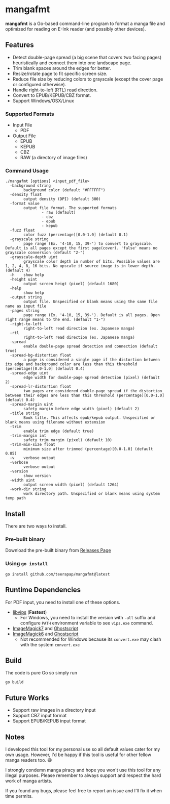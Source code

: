 # mangafmt

**mangafmt** is a Go-based command-line program to format a manga file and optimized for reading on E-Ink reader (and possibly other devices). 

## Features

* Detect double-page spread (a big scene that covers two facing pages) heuristically and connect them into one landscape page. 
* Trim blank spaces around the edges for better.
* Resize/rotate page to fit specific screen size.
* Reduce file size by reducing colors to grayscale (except the cover page or configured otherwise).
* Handle right-to-left (RTL) read direction.
* Convert to EPUB/KEPUB/CBZ format.
* Support Windows/OSX/Linux

### Supported Formats

* Input File
  * PDF
* Output File
  * EPUB
  * KEPUB
  * CBZ
  * RAW (a directory of image files)

### Command Usage

```
./mangafmt [options] <input_pdf_file>
  -background string
        background color (default "#FFFFFF")
  -density float
        output density (DPI) (default 300)
  -format value
        output file format. The supported formats
                - raw (default)
                - cbz
                - epub
                - kepub
  -fuzz float
        color fuzz (percentage)[0.0-1.0] (default 0.1)
  -grayscale string
        page range (Ex. '4-10, 15, 39-') to convert to grayscale. Default is all pages except the first page(cover). 'false' means no grayscale conversion (default "2-")
  -grayscale-depth uint
        grayscale color depth in number of bits. Possible values are 1, 2, 4, 8, 16 bits. No upscale if source image is in lower depth. (default 4)
  -h    show help
  -height uint
        output screen heigt (pixel) (default 1680)
  -help
        show help
  -output string
        output file. Unspecified or blank means using the same file name as input file
  -pages string
        page range (Ex. '4-10, 15, 39-'). Default is all pages. Open right range means to the end. (default "1-")
  -right-to-left
        right-to-left read direction (ex. Japanese manga)
  -rtl
        right-to-left read direction (ex. Japanese manga)
  -spread
        enable double-page spread detection and connection (default true)
  -spread-bg-distortion float
        a page is considered a single page if the distortion between its edge and background color are less than this threshold (percentage)[0.0-1.0] (default 0.4)
  -spread-edge uint
        edge width for double-page spread detection (pixel) (default 2)
  -spread-lr-distortion float
        two pages are considered double-page spread if the distortion between their edges are less than this threshold (percentage)[0.0-1.0] (default 0.4)
  -spread-margin uint
        safety margin before edge width (pixel) (default 2)
  -title string
        Book title. This affects epub/kepub output. Unspecified or blank means using filename without extension
  -trim
        enable trim edge (default true)
  -trim-margin int
        safety trim margin (pixel) (default 10)
  -trim-min-size float
        minimum size after trimmed (percentage)[0.0-1.0] (default 0.85)
  -v    verbose output
  -verbose
        verbose output
  -version
        show version
  -width uint
        output screen width (pixel) (default 1264)
  -work-dir string
        work directory path. Unspecified or blank means using system temp path
```

## Install

There are two ways to install.

### Pre-built binary

Download the pre-built binary from [Releases Page](https://github.com/teerapap/mangafmt/releases)

### Using `go install`

```
go install github.com/teerapap/mangafmt@latest
```

## Runtime Dependencies

For PDF input, you need to install one of these options.

* [libvips](https://www.libvips.org/) (**Fastest**)
  * For Windows, you need to install the version with `-all` suffix and configure `PATH` environment variable to see `vips.exe` command.
* [ImageMagick7](https://imagemagick.org/) and [Ghostscript](https://www.ghostscript.com/)
* [ImageMagick6](https://legacy.imagemagick.org/) and [Ghostscript](https://www.ghostscript.com/)
  * Not recommended for Windows because its `convert.exe` may clash with the system `convert.exe`

## Build

The code is pure Go so simply run

```
go build
```

## Future Works

* Support raw images in a directory input
* Support CBZ input format
* Support EPUB/KEPUB input format

## Notes

I developed this tool for my personal use so all default values cater for my own usage.  However, I'd be happy if this tool is useful for other fellow manga readers too. :smile:

I strongly condemn manga piracy and hope you won't use this tool for any illegal purposes. Please remember to always support and respect the hard work of manga artists.

If you found any bugs, please feel free to report an issue and I'll fix it when time permits. 
